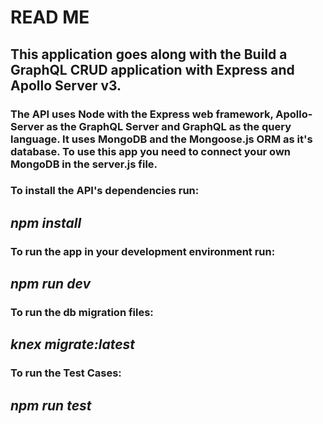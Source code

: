 #  READ ME

## This application goes along with the Build a GraphQL CRUD application with Express and Apollo Server v3.

### The API uses Node with the Express web framework, Apollo-Server as the GraphQL Server and GraphQL as the query language. It uses MongoDB and the Mongoose.js ORM as it's database. To use this app you need to connect your own MongoDB in the server.js file.

### To install the API's dependencies run:

## *npm install*

###  To run the app in your development environment run:

## *npm run dev*

###  To run the db migration files:

## *knex migrate:latest*

### To run the Test Cases:

## *npm run test*